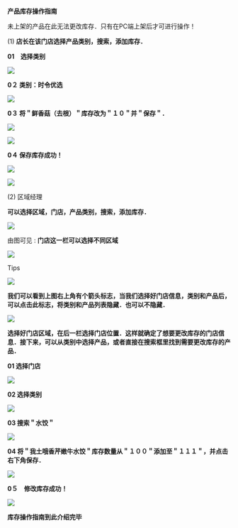 **产品库存操作指南**

未上架的产品在此无法更改库存．只有在PC端上架后才可进行操作！

\(1\)  **店长在该门店选择产品类别，搜索，添加库存．**

**01　选择类别**

![](http://p.qpic.cn/pic_wework/2963626327/fff9ddf628d547e200b5f0db75b564d409cdcaeef72fe6e8/0)

**0２ 类别：时令优选**

![](http://p.qpic.cn/pic_wework/2963626327/4f496d467542b1e3dd524792d921e5e9909ae39b3f321c00/0)

**0３ 将＂鲜香菇（去根）＂库存改为＂１０＂并＂保存＂．**

![](http://p.qpic.cn/pic_wework/2963626327/fdfbdff4e1e6910abbf327b15cb86d33073d843d529bdd26/0)

![](http://p.qpic.cn/pic_wework/2963626327/0305210a84d0f83d66d5d6c7dbe317f44477d6985be8487e/0)

**0４  保存库存成功！**

![](http://p.qpic.cn/pic_wework/2963626327/1315311aeae321d6fd1dd541395eff72f2ff6557f2e6cffc/0)

![](http://p.qpic.cn/pic_wework/2963626327/dadcf8d3753e72f676cfb0d36be95a4c2478135141f3c0d8/0)

\(2\)   区域经理

**可以选择区域，门店，产品类别，搜索，添加库存．**

![](http://p.qpic.cn/pic_wework/2963626327/696f4b60ed58456c6d6d4341b1e019660e2825c3a502d6ba/0)

由图可见 : **门店这一栏可以选择不同区域**

![](http://p.qpic.cn/pic_wework/2963626327/585e7a516ee77e9c1a08b5d4c5f6defd00e3d834dea8848c/0)

Tips

![](http://p.qpic.cn/pic_wework/2963626327/5d5b7f541e7abb99b8db8cbb44b30d24196348a1965b67ba/0)

**我们可以看到上图右上角有个箭头标志，当我们选择好门店信息，类别和产品后，可以点击此标志，将类别和产品列表隐藏．也可以不隐藏．**

![](http://p.qpic.cn/pic_wework/2963626327/1c1a3e1552703c4e42f7b1f8374f692b531d9b162730c005/0)

**选择好门店区域，在后一栏选择门店位置．这样就确定了想要更改库存的门店信息．接下来，可以从类别中选择产品，或者直接在搜索框里找到需要更改库存的产品．**

**01 选择门店**

![](http://p.qpic.cn/pic_wework/2963626327/71775378d81726545891119cc6803462a0dda103ab645ee5/0)

**02  选择类别**

![](http://p.qpic.cn/pic_wework/2963626327/080e2a016d09708386c4d5681f28bd99532137c95684b52f/0)

**03  搜索＂水饺＂**

![](http://p.qpic.cn/pic_wework/2963626327/dcdafed50d5124be031518c4d4afa97f5e66a745feb369d4/0)

**04  将＂我土哦香芹嫩牛水饺＂库存数量从＂１００＂添加至＂１１１＂，并点击右下角保存．**

![](http://p.qpic.cn/pic_wework/2963626327/8086a2898ad191186ec3cd7a6426a71540eed0a577ca0099/0)

**0５　修改库存成功！**

![](http://p.qpic.cn/pic_wework/2963626327/b1b793b8411d36f3d0c56251a70a892b9f4cde54f76d5d03/0)

**库存操作指南到此介绍完毕**

